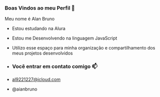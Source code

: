 ### Boas Vindos ao meu Perfil 💙

Meu nome é Alan Bruno

- Estou estudando na Alura
- Estou me Desenvolvendo na linguagem JavaScript
- Utilizo esse espaço para minha organização e compartilhamento dos meus projetos desenvolvidos

- ### Você entrar em contato comigo 📫

- al9221227@icloud.com
- @aianbruno
